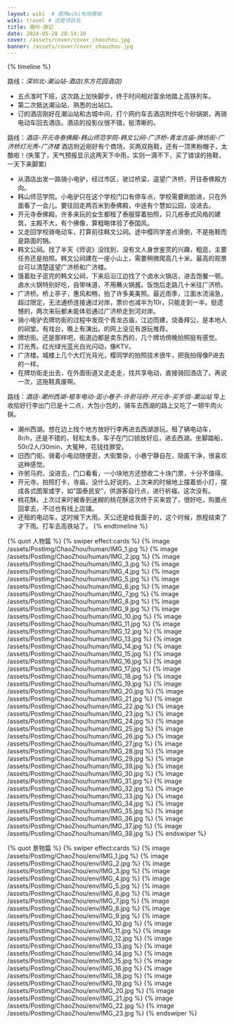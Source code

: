 ```yaml
---
layout: wiki  # 使用wiki布局模板
wiki: travel # 这是项目名
title: 潮州-游记
date: 2024-05-28 20:14:19
cover: /assets/cover/cover_chaozhou.jpg
banner: /assets/cover/cover_chaozhou.jpg
---
```


{% timeline %}
<!-- node 2024.5.24 启程+酒店 -->
路线：*深圳北-潮汕站-酒店(东方花园酒店)*
- 五点准时下班，这次路上加快脚步，终于时间相对富余地踏上高铁列车。
- 第二次抵达潮汕站，熟悉的出站口。
- 订的酒店刚好在潮汕站和古城中间，打个网约车去酒店附件吃个砂锅粥，再骑电动车回去酒店。酒店的投影仪很不错，挺清晰的。  
<!-- node 2024.5.25 拖鞋党出行 -->
路线：*酒店-开元寺泰佛殿-韩山师范学院-韩文公祠-广济桥-青龙古庙-牌坊街-广济桥灯光秀-广济楼*
酒店附近刚好有个商场，买两双拖鞋，还有一顶黑粉帽子，太酷啦！(失策了，天气预报显示这两天下中雨，实则一滴不下，买了错误的拖鞋，一天下来脚累)
- 从酒店出发一路骑小电驴，经过市区，驶过桥梁，遥望广济桥，开往泰佛殿方向。
- 韩山师范学院。小电驴只在这个学校门口有停车点，学校需要刷脸进，只在外面看了一会儿。要往回走两百米到泰佛殿，中途有个慧如公园，没进去。
- 开元寺泰佛殿。许多来玩的女生都租了泰服穿着拍照，只几栋泰式风格的建筑，主殿不大，有个佛像，算粗略体验了泰国风。
- 又走回学校骑电动车，打算前往韩文公祠。途中樱同学差点滑倒，不是拖鞋而是路面的锅。
- 韩文公祠。找了半天《师说》没找到，没有文人身世鉴赏的兴趣，粗逛，主要任务还是拍照。韩文公祠建在一座小山上，需要稍微爬高几十米。最高的观景台可以清楚遥望广济桥和广济楼。
- 饿着肚子逛完的韩文公祠，下来后沿江边找了个卤水火锅店，进去饱餐一顿。卤水火锅特别好吃，自带味道，不用蘸火锅酱。饭饱后走路几十米往广济桥。
- 广济桥。桥上亭子，惠风和畅，拍了许多美美照。最近雨季，江面水流湍急，超过限定，无法通桥连接通过对岸，票价也减半为10r，只能走到一半。挺遗憾的，两次来玩都未能体验通过广济桥走到河对岸。
- 骑小电驴去牌坊街的过程中发现个青龙古庙，江边而建，烧香拜公，是本地人的祠堂。有戏台，晚上有演出。的网上没见有游玩推荐。
- 牌坊街。还是那样吧，街道边都是卖东西的，几个牌坊傍晚拍照挺有感觉。
- 灯光秀。红光绿光蓝光白光闪动，像KTV。
- 广济楼。城楼上几个大灯光背光，樱同学的拍照技术很牛，把我拍得像P进去的一样。
- 在牌坊街走出去，在外面街道又走走走，找共享电动，直接骑回酒店了。再说一次，这拖鞋真废啊。
<!-- node 2024.5.26 租电动车逛小巷 -->
路线：*酒店-潮州西湖-租车电动-逛小巷子-许驸马府-开元寺-买手信-潮汕站*
早上收拾好行李出门已是十二点，大包小包的，骑车去西湖的路上又吃了一顿牛肉火锅。
- 潮州西湖。想在边上找个地方放好行李再进去西湖游玩。租了辆电动车，8r/h，还是不错的，轻松太多。车子在门口锁放好后，进去西湖。坐脚踏船，50r/2人/30min，大冤种，花钱找罪受。
- 旧西门街。骑着小电动随便逛，大街繁杂，小巷宁静自在，隐匿干净，很喜欢这种感觉。
- 许驸马府。没进去，门口看看，一小块地方还想收二十块门票，十分不值得。
- 开元寺。拍照打卡，寺庙，没什么好说的。上次来的时候地上摆着些小灯，摆成各式图案或字，如"国泰民安"，供游客自行点，进行祈福，这次没有。
- 桃花酥。上次过来时被香到迷糊的桃花酥这次终于买来尝了，很好吃，购置点回拿去，不过也有线上店铺。
- 还租的电动车，这时候下大雨。天公还是给我面子的，这个时候，旅程结束了才下雨。打车去高铁站了。
{% endtimeline %}

{% quot 人物篇 %}
{% swiper effect:cards %}
{% image /assets/PostImg/ChaoZhou/human/IMG_1.jpg  %}
{% image /assets/PostImg/ChaoZhou/human/IMG_2.jpg  %}
{% image /assets/PostImg/ChaoZhou/human/IMG_3.jpg  %}
{% image /assets/PostImg/ChaoZhou/human/IMG_4.jpg  %}
{% image /assets/PostImg/ChaoZhou/human/IMG_5.jpg  %}
{% image /assets/PostImg/ChaoZhou/human/IMG_6.jpg  %}
{% image /assets/PostImg/ChaoZhou/human/IMG_7.jpg  %}
{% image /assets/PostImg/ChaoZhou/human/IMG_8.jpg  %}
{% image /assets/PostImg/ChaoZhou/human/IMG_9.jpg  %}
{% image /assets/PostImg/ChaoZhou/human/IMG_10.jpg  %}
{% image /assets/PostImg/ChaoZhou/human/IMG_11.jpg  %}
{% image /assets/PostImg/ChaoZhou/human/IMG_12.jpg  %}
{% image /assets/PostImg/ChaoZhou/human/IMG_13.jpg  %}
{% image /assets/PostImg/ChaoZhou/human/IMG_14.jpg  %}
{% image /assets/PostImg/ChaoZhou/human/IMG_15.jpg  %}
{% image /assets/PostImg/ChaoZhou/human/IMG_16.jpg  %}
{% image /assets/PostImg/ChaoZhou/human/IMG_17.jpg  %}
{% image /assets/PostImg/ChaoZhou/human/IMG_18.jpg  %}
{% image /assets/PostImg/ChaoZhou/human/IMG_19.jpg  %}
{% image /assets/PostImg/ChaoZhou/human/IMG_20.jpg  %}
{% image /assets/PostImg/ChaoZhou/human/IMG_21.jpg  %}
{% image /assets/PostImg/ChaoZhou/human/IMG_22.jpg  %}
{% image /assets/PostImg/ChaoZhou/human/IMG_23.jpg  %}
{% image /assets/PostImg/ChaoZhou/human/IMG_24.jpg  %}
{% image /assets/PostImg/ChaoZhou/human/IMG_25.jpg  %}
{% image /assets/PostImg/ChaoZhou/human/IMG_26.jpg  %}
{% image /assets/PostImg/ChaoZhou/human/IMG_27.jpg  %}
{% image /assets/PostImg/ChaoZhou/human/IMG_28.jpg  %}
{% image /assets/PostImg/ChaoZhou/human/IMG_29.jpg  %}
{% image /assets/PostImg/ChaoZhou/human/IMG_39.jpg  %}
{% image /assets/PostImg/ChaoZhou/human/IMG_30.jpg  %}
{% image /assets/PostImg/ChaoZhou/human/IMG_31.jpg  %}
{% image /assets/PostImg/ChaoZhou/human/IMG_32.jpg  %}
{% image /assets/PostImg/ChaoZhou/human/IMG_33.jpg  %}
{% image /assets/PostImg/ChaoZhou/human/IMG_34.jpg  %}
{% image /assets/PostImg/ChaoZhou/human/IMG_35.jpg  %}
{% image /assets/PostImg/ChaoZhou/human/IMG_36.jpg  %}
{% image /assets/PostImg/ChaoZhou/human/IMG_37.jpg  %}
{% image /assets/PostImg/ChaoZhou/human/IMG_38.jpg  %}
{% endswiper %}

{% quot 景物篇 %}
{% swiper effect:cards %}
{% image /assets/PostImg/ChaoZhou/env/IMG_1.jpg  %}
{% image /assets/PostImg/ChaoZhou/env/IMG_2.jpg  %}
{% image /assets/PostImg/ChaoZhou/env/IMG_3.jpg  %}
{% image /assets/PostImg/ChaoZhou/env/IMG_4.jpg  %}
{% image /assets/PostImg/ChaoZhou/env/IMG_5.jpg  %}
{% image /assets/PostImg/ChaoZhou/env/IMG_6.jpg  %}
{% image /assets/PostImg/ChaoZhou/env/IMG_7.jpg  %}
{% image /assets/PostImg/ChaoZhou/env/IMG_8.jpg  %}
{% image /assets/PostImg/ChaoZhou/env/IMG_9.jpg  %}
{% image /assets/PostImg/ChaoZhou/env/IMG_10.jpg  %}
{% image /assets/PostImg/ChaoZhou/env/IMG_11.jpg  %}
{% image /assets/PostImg/ChaoZhou/env/IMG_12.jpg  %}
{% image /assets/PostImg/ChaoZhou/env/IMG_13.jpg  %}
{% image /assets/PostImg/ChaoZhou/env/IMG_14.jpg  %}
{% image /assets/PostImg/ChaoZhou/env/IMG_15.jpg  %}
{% image /assets/PostImg/ChaoZhou/env/IMG_16.jpg  %}
{% image /assets/PostImg/ChaoZhou/env/IMG_18.jpg  %}
{% image /assets/PostImg/ChaoZhou/env/IMG_19.jpg  %}
{% image /assets/PostImg/ChaoZhou/env/IMG_20.jpg  %}
{% image /assets/PostImg/ChaoZhou/env/IMG_21.jpg  %}
{% image /assets/PostImg/ChaoZhou/env/IMG_22.jpg  %}
{% image /assets/PostImg/ChaoZhou/env/IMG_23.jpg  %}
{% endswiper %}


